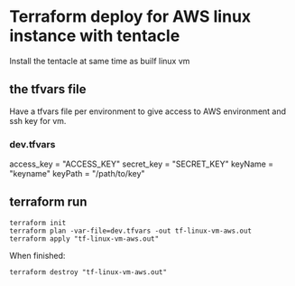 # Terraform deploy for AWS linux instance with tentacle

Install the tentacle at same time as builf linux vm

## the tfvars file

Have a tfvars file per environment to give access to AWS environment and ssh key for vm.

### dev.tfvars
access_key = "ACCESS_KEY"
secret_key = "SECRET_KEY"
keyName = "keyname"
keyPath = "/path/to/key"


## terraform run
```
terraform init
terraform plan -var-file=dev.tfvars -out tf-linux-vm-aws.out
terraform apply "tf-linux-vm-aws.out"
```

When finished:
```
terraform destroy "tf-linux-vm-aws.out"
```

